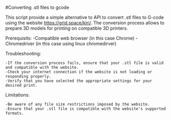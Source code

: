#Converting .stl files to gcode

This script provide a simple alternative to API to convert .stl files to G-code using the website https://grid.space/kiri/. The conversion process allows to prepare 3D models for printing on compatible 3D printers.

Prerequisits:
    -Compatible web browser (in this case Chrome)
    -Chromedriver (in this case using linux chromedirver)

Troubleshooting:

    -If the conversion process fails, ensure that your .stl file is valid and compatible with the website.
    -Check your internet connection if the website is not loading or responding properly.
    -Verify that you have selected the appropriate settings for your desired print.

Limitations:

    -Be aware of any file size restrictions imposed by the website.
    -Ensure that your .stl file is compatible with the website's supported formats.